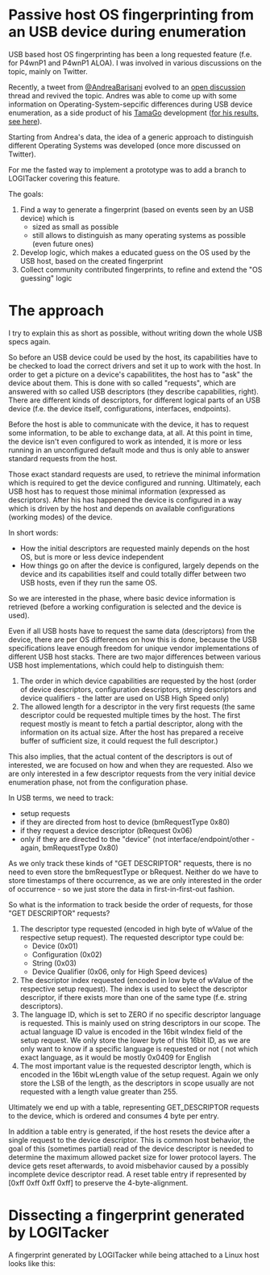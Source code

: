 # Passive host OS fingerprinting from an USB device during enumeration

USB based host OS fingerprinting has been a long requested feature (f.e. for P4wnP1 and P4wnP1 ALOA).
I was involved in various discussions on the topic, mainly on Twitter.

Recently, a tweet from [@AndreaBarisani](https://twitter.com/AndreaBarisani/status/1271444260412444673) evolved to an 
[open discussion](https://twitter.com/AndreaBarisani/status/1272603059097657345) thread and revived the topic.
Andres was able to come up with some information on Operating-System-sepcific differences during USB device enumeration,
as a side product of his [TamaGo](https://github.com/f-secure-foundry/tamago) development 
([for his results, see here](https://gist.github.com/abarisani/4595a7c535435038e0571237893c81c4)).

Starting from Andrea's data, the idea of a generic approach to distinguish different Operating Systems was developed
(once more discussed on Twitter).

For me the fasted way to implement a prototype was to add a branch to LOGITacker covering this feature.

The goals:

1) Find a way to generate a fingerprint (based on events seen by an USB device) which is
    - sized as small as possible
    - still allows to distinguish as many operating systems as possible (even future ones)
2) Develop logic, which makes a educated guess on the OS used by the USB host, based on the created fingerprint
3) Collect community contributed fingerprints, to refine and extend the "OS guessing" logic

# The approach

I try to explain this as short as possible, without writing down the whole USB specs again.

So before an USB device could be used by the host, its capabilities have to be checked to load the correct drivers
and set it up to work with the host. In order to get a picture on a device's capabilitites, the host has to "ask"
the device about them. This is done with so called "requests", which are answered with so called USB descriptors
(they describe capabilities, right). There are different kinds of descriptors, for different logical parts
of an USB device (f.e. the device itself, configurations, interfaces, endpoints).

Before the host is able to communicate with the device, it has to request some information, to be able to exchange
data, at all. At this point in time, the device isn't even configured to work as intended, it is more or less running
in an unconfigured default mode and thus is only able to answer standard requests from the host.

Those exact standard requests are used, to retrieve the minimal information which is required to get the device configured
and running. Ultimately, each USB host has to request those minimal information (expressed as descriptors). After his has
happened the device is configured in a way which is driven by the host and depends on available configurations (working 
modes) of the device. 

In short words:
- How the initial descriptors are requested mainly depends on the host OS, but is more or less device independent
- How things go on after the device is configured, largely depends on the device and its capabilities itself
and could totally differ between two USB hosts, even if they run the same OS.

So we are interested in the phase, where basic device information is retrieved (before a working configuration is 
selected and the device is used).

Even if all USB hosts have to request the same data (descriptors) from the device, there are per OS differences on how
this is done, because the USB specifications leave enough freedom for unique vendor implementations of different USB
host stacks. 
There are two major differences between various USB host implementations, which could help to distinguish them:

1. The order in which device capabilities are requested by the host (order of device descriptors, configuration 
descriptors, string descriptors and device qualifiers - the latter are used on USB High Speed only)
2. The allowed length for a descriptor in the very first requests (the same descriptor could be requested multiple times
by the host. The first request mostly is meant to fetch a partial descriptor, along with the information on its actual 
size. After the host has prepared a receive buffer of sufficient size, it could request the full descriptor.)

This also implies, that the actual content of the descriptors is out of interested, we are focused on how and when they 
are requested. Also we are only interested in a few descriptor requests from the very initial device enumeration phase,
not from the configuration phase.

In USB terms, we need to track:

- setup requests 
- if they are directed from host to device (bmRequestType 0x80)
- if they request a device descriptor (bRequest 0x06)
- only if they are directed to the "device" (not interface/endpoint/other - again, bmRequestType 0x80)

As we only track these kinds of "GET DESCRIPTOR" requests, there is no need to even store the bmRequestType or bRequest.
Neither do we have to store timestamps of there occurrence, as we are only interested in the order of occurrence -
so we just store the data in first-in-first-out fashion.

So what is the information to track beside the order of requests, for those "GET DESCRIPTOR" requests?

1) The descriptor type requested (encoded in high byte of wValue of the respective setup request). The requested 
descriptor type could be:
    - Device (0x01)
    - Configuration (0x02)
    - String (0x03)
    - Device Qualifier (0x06, only for High Speed devices)
2) The descriptor index requested (encoded in low byte of wValue of the respective setup request). The index is used
to select the descriptor descriptor, if there exists more than one of the same type (f.e. string descriptors).
3) The language ID, which is set to ZERO if no specific descriptor language is requested. This is mainly used on
string descriptors in our scope. The actual language ID value is encoded in the 16bit wIndex field of the setup request.
We only store the lower byte of this 16bit ID, as we are only want to know if a specific language is requested or not (
not which exact language, as it would be mostly 0x0409 for English
4) The most important value is the requested descriptor length, which is encoded in the 16bit wLength value of the setup 
request. Again we only store the LSB of the length, as the descriptors in scope usually are not requested with a length 
value greater than 255.


Ultimately we end up with a table, representing GET_DESCRIPTOR requests to the device, which is ordered and consumes 4 
byte per entry. 

In addition a table entry is generated, if the host resets the device after a single request to the device 
descriptor. This is common host behavior, the goal of this (sometimes partial) read of the device descriptor is needed
to determine the maximum allowed packet size for lower protocol layers. The device gets reset afterwards, to avoid 
misbehavior caused by a possibly incomplete device descriptor read. A reset table entry if represented by 
[0xff 0xff 0xff 0xff] to preserve the 4-byte-alignment.

# Dissecting a fingerprint generated by LOGITacker

A fingerprint generated by LOGITacker while being attached to a Linux host looks like this:

```
```
